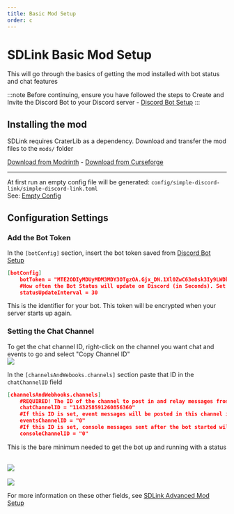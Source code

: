 ```yaml
---
title: Basic Mod Setup
order: c
---
```

# SDLink Basic Mod Setup

This will go through the basics of getting the mod installed with bot status and chat features  

:::note
Before continuing, ensure you have followed the steps to Create and Invite the Discord Bot to your Discord server - [Discord Bot Setup](./bot-creation.md)
:::

## Installing the mod

SDLink requires CraterLib as a dependency. Download and transfer the mod files to the `mods/` folder

[Download from Modrinth](https://modrinth.com/mod/craterlib) - [Download from Curseforge](https://www.curseforge.com/minecraft/mc-mods/craterlib)

***

At first run an empty config file will be generated: `config/simple-discord-link/simple-discord-link.toml`  
See: [Empty Config](./empty-config.md)

## Configuration Settings

### Add the Bot Token

In the `[botConfig]` section, insert the bot token saved from [Discord Bot Setup](./bot-creation.md)

```json
[botConfig]
	botToken = "MTE2ODIyMDUyMDM3MDY3OTgzOA.Gjx_DN.1Xl0ZwC63e8sk3Iy9LWDhu2l9DD0oSIr39RcOI"
	#How often the Bot Status will update on Discord (in Seconds). Set to 0 to disable
	statusUpdateInterval = 30
```

This is the identifier for your bot. This token will be encrypted when your server starts up again.

### Setting the Chat Channel

To get the chat channel ID, right-click on the channel you want chat and events to go and select "Copy Channel ID"<br>![](https://cdn.firstdark.dev/docs/sdlink-wiki/mod-config1.png)

In the `[channelsAndWebooks.channels]` section paste that ID in the `chatChannelID` field

```json
[channelsAndWebhooks.channels]
	#REQUIRED! The ID of the channel to post in and relay messages from. This is still needed, even in webhook mode
	chatChannelID = "1143258591260856360"
	#If this ID is set, event messages will be posted in this channel instead of the chat channel
	eventsChannelID = "0"
	#If this ID is set, console messages sent after the bot started will be relayed here
	consoleChannelID = "0"
```

This is the bare minimum needed to get the bot up and running with a status

<br>![](https://cdn.firstdark.dev/docs/sdlink-wiki/mod-config3.png)  
<br>![](https://cdn.firstdark.dev/docs/sdlink-wiki/mod-config2.png)

For more information on these other fields, see [SDLink Advanced Mod Setup](./advanced-config)

